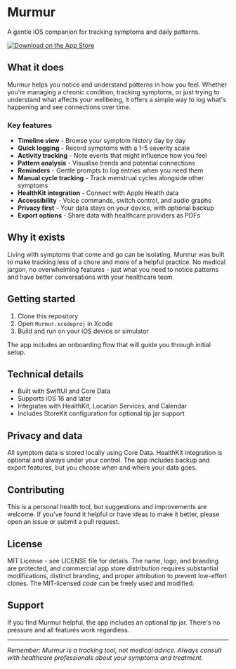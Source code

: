 # Murmur

A gentle iOS companion for tracking symptoms and daily patterns.

[![Download on the App Store](https://developer.apple.com/assets/elements/badges/download-on-the-app-store.svg)](https://apps.apple.com/us/app/murmur/id6753282722)

## What it does

Murmur helps you notice and understand patterns in how you feel. Whether you're managing a chronic condition, tracking symptoms, or just trying to understand what affects your wellbeing, it offers a simple way to log what's happening and see connections over time.

### Key features

- **Timeline view** - Browse your symptom history day by day
- **Quick logging** - Record symptoms with a 1-5 severity scale
- **Activity tracking** - Note events that might influence how you feel
- **Pattern analysis** - Visualise trends and potential connections
- **Reminders** - Gentle prompts to log entries when you need them
- **Manual cycle tracking** - Track menstrual cycles alongside other symptoms
- **HealthKit integration** - Connect with Apple Health data
- **Accessibility** - Voice commands, switch control, and audio graphs
- **Privacy first** - Your data stays on your device, with optional backup
- **Export options** - Share data with healthcare providers as PDFs

## Why it exists

Living with symptoms that come and go can be isolating. Murmur was built to make tracking less of a chore and more of a helpful practice. No medical jargon, no overwhelming features - just what you need to notice patterns and have better conversations with your healthcare team.

## Getting started

1. Clone this repository
2. Open `Murmur.xcodeproj` in Xcode
3. Build and run on your iOS device or simulator

The app includes an onboarding flow that will guide you through initial setup.

## Technical details

- Built with SwiftUI and Core Data
- Supports iOS 16 and later
- Integrates with HealthKit, Location Services, and Calendar
- Includes StoreKit configuration for optional tip jar support

## Privacy and data

All symptom data is stored locally using Core Data. HealthKit integration is optional and always under your control. The app includes backup and export features, but you choose when and where your data goes.

## Contributing

This is a personal health tool, but suggestions and improvements are welcome. If you've found it helpful or have ideas to make it better, please open an issue or submit a pull request.

## License

MIT License - see LICENSE file for details. The name, logo, and branding are protected, and commercial app store distribution requires substantial modifications, distinct branding, and proper attribution to prevent low-effort clones. The MIT-licensed *code* can be freely used and modified.

## Support

If you find Murmur helpful, the app includes an optional tip jar. There's no pressure and all features work regardless.

---

*Remember: Murmur is a tracking tool, not medical advice. Always consult with healthcare professionals about your symptoms and treatment.*
